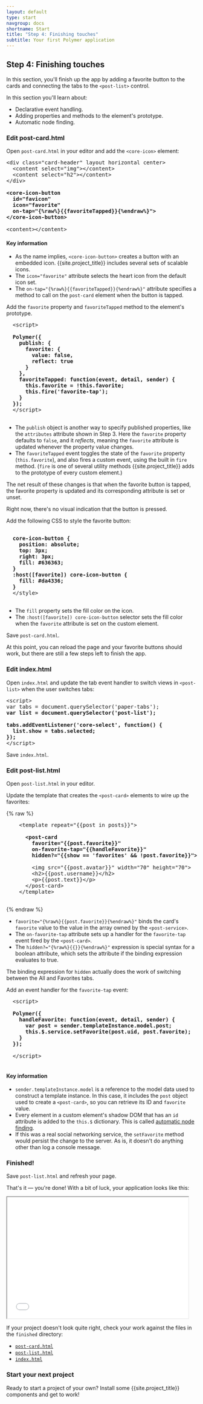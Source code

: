 ```yaml
---
layout: default
type: start
navgroup: docs
shortname: Start
title: "Step 4: Finishing touches"
subtitle: Your first Polymer application 
---
```


<link rel="import" href="/elements/side-by-side.html">

<link rel="stylesheet" href="tutorial.css">


## Step 4: Finishing touches

In this section, you'll finish up the app by adding a favorite button to the cards and connecting the tabs to the `<post-list>` control.

In this section you'll learn about:

-   Declarative event handling.
-   Adding properties and methods to the element's prototype.
-   Automatic node finding.

### Edit post-card.html

Open `post-card.html` in your editor and add the `<core-icon>` element:

<side-by-side>
<pre>
&lt;div class="card-header" layout horizontal center>
  &lt;content select="img">&lt;/content>
  &lt;content select="h2">&lt;/content>
&lt;/div>
<strong class="highlight nocode">
&lt;core-icon-button
  id="favicon"
  icon="favorite"
  on-tap="{%raw%}{{favoriteTapped}}{%endraw%}">
&lt;/core-icon-button>
</strong>
&lt;content>&lt;/content>
</pre>
<aside>
  <h4>Key information</h4>
  <ul>
    <li>As the name implies, <code>&lt;core-icon-button&gt;</code> creates a button with an
    embedded icon. {{site.project_title}} includes several sets of
    scalable icons.</li>
    <li>The <code>icon="favorite"</code> attribute selects the heart icon from the
    default icon set.</li>
    <li>The <code>on-tap=</code><wbr><code>"{%raw%}{{favoriteTapped}}{%endraw%}"</code> attribute specifies a method to call
    on the <code>post-card</code> element when the button is tapped.</li>
  </ul>
</aside>
</side-by-side>

<div class="divider" layout horizontal center center-justified>
  <core-icon icon="polymer"></core-icon>
</div>

Add the `favorite` property and `favoriteTapped` method to the element's   
prototype. 

<side-by-side>
  <pre>
  &lt;script>
  <strong class="highlight nocode">   
  Polymer({
    publish: {
      favorite: {
        value: false,
        reflect: true
      }
    },
    favoriteTapped: function(event, detail, sender) {
      this.favorite = !this.favorite;
      this.fire('favorite-tap');
    }
  });</strong>
  &lt;/script>
  </pre>
  <aside>
    <ul>
      <li>The <code>publish</code> object is another way to specify published properties,
      like the <code>attributes</code> attribute shown in Step 3. Here the
      <code>favorite</code> property defaults to <code>false</code>, and it <em>reflects</em>, meaning
      the <code>favorite</code> attribute is updated whenever the property value
      changes.</li>
      <li>The <code>favoriteTapped</code> event toggles the state of the <code>favorite</code>
      property (<code>this.favorite</code>), and also fires a custom event, using the
      built in <code>fire</code> method. (<code>fire</code> is one of several utility methods
      {{site.project_title}} adds to the prototype of every custom element.)</li>
    </ul>
  </aside>
</side-by-side>

The net result of these changes is that when the favorite button is 
tapped, the favorite property is updated and its corresponding attribute 
is set or unset.

Right now, there's no visual indication that the button is pressed.

<div class="divider" layout horizontal center center-justified>
  <core-icon icon="polymer"></core-icon>
</div>

Add the following CSS to style the favorite button:

<side-by-side>
  <pre><strong class="highlight nocode">
  core-icon-button {
    position: absolute;
    top: 3px;
    right: 3px;
    fill: #636363;
  }
  :host([favorite]) core-icon-button {
    fill: #da4336;
  }</strong>
  &lt;/style>
  </pre>
  <aside>
    <ul>
      <li>The <code>fill</code> property sets the fill color on the icon.</li>
      <li>The <code>:host([favorite]) core-icon-button</code> selector sets the
      fill color when the <code>favorite</code> attribute is set on the custom element.</li>
    </ul>
  </aside>
</side-by-side>

<div class="divider" layout horizontal center center-justified>
  <core-icon icon="polymer"></core-icon>
</div>

Save `post-card.html`.
   
At this point, you can reload the page and your favorite buttons should 
work, but there are still a few steps left to finish the app.

### Edit index.html

Open `index.html` and update the tab event handler to switch views in 
`<post-list>` when the user switches tabs:

<pre>
&lt;script>
var tabs = document.querySelector('paper-tabs');
<strong class="highlight nocode">var list = document.querySelector('post-list');

tabs.addEventListener('core-select', function() {
  list.show = tabs.selected;
});</strong>
&lt;/script>
</pre>

Save `index.html`.

### Edit post-list.html

Open `post-list.html` in your editor.

Update the template that creates the `<post-card>` elements to wire up the 
favorites:

<side-by-side>
  {% raw %}
  <pre>
    &lt;template repeat="{{post in posts}}">
      <strong class="highlight nocode">
      &lt;post-card
        favorite="{{post.favorite}}"
        on-favorite-tap="{{handleFavorite}}"
        hidden?="{{show == 'favorites' && !post.favorite}}">
        </strong>
        &lt;img src="{{post.avatar}}" width="70" height="70">
        &lt;h2>{{post.username}}&lt;/h2>
        &lt;p>{{post.text}}&lt;/p>
      &lt;/post-card>
    &lt;/template>
  </pre>
  {% endraw %}
  <aside>
    <ul>
      <li><code>favorite=<wbr>"{%raw%}{{post.favorite}}{%endraw%}"</code> binds the 
      card's <code>favorite</code> value to the
      value in the array owned by the <code>&lt;post-service&gt;</code>.</li>
      <li>The <code>on-favorite-tap</code> attribute sets up a handler for the
      <code>favorite-tap</code> event fired by the <code>&lt;post-card&gt;</code>.</li>
      <li>The <code>hidden?=</code><wbr><code>"{%raw%}{{}}{%endraw%}"</code> expression is special syntax for a boolean
      attribute, which sets the attribute if the binding expression
      evaluates to true. </li>
    </ul>
  </aside>
</side-by-side>

The binding expression for `hidden` actually does the work of switching 
between the All and Favorites tabs.

<div class="divider" layout horizontal center center-justified>
  <core-icon icon="polymer"></core-icon>
</div>

Add an event handler for the `favorite-tap` event:

<side-by-side>
  <pre>
  &lt;script>
  <strong class="highlight nocode">
  Polymer({
    handleFavorite: function(event, detail, sender) {
      var post = sender.templateInstance.model.post;
      this.$.service.setFavorite(post.uid, post.favorite);
    }
  });
  </strong>
  &lt;/script>
  </pre>
  <aside>
    <h4>Key information</h4>
    <ul>
      <li><code>sender<wbr>.templateInstance<wbr>.model</code> is a reference to the model data used
      to construct a template instance. In this case, it includes the <code>post</code>
      object used to create a <code>&lt;post-card&gt;</code>, so you can retrieve its ID and
      <code>favorite</code> value.</li>
      <li>Every element in a custom element's shadow DOM that has an <code>id</code>
      attribute is added to the <code>this.$</code> dictionary. This is called
      <a href="/docs/polymer/polymer.html#automatic-node-finding">automatic node finding</a>.</li>
      <li>If this was a real social networking service, the <code>setFavorite</code> method
      would persist the change to the server. As is, it doesn't do anything
      other than log a console message.</li>
    </ul>
  </aside>
</side-by-side>

### Finished!

Save `post-list.html` and refresh your page.

That's it &mdash; you're done! With a bit of luck, your application looks like this:

<iframe class="running-app-frame" width="480" height="320" src="/samples/tutorial/finished/index.html">
</iframe>


If your project doesn't look quite right, check your work against the files in the `finished` directory:

-   [`post-card.html`](https://github.com/Polymer/polymer-tutorial/blob/master/finished/post-card.html)
-   [`post-list.html`](https://github.com/Polymer/polymer-tutorial/blob/master/finished/post-list.html)
-   [`index.html`](https://github.com/Polymer/polymer-tutorial/blob/master/finished/index.html)

### Start your next project

Ready to start a project of your own? Install some {{site.project_title}} components and get to work!

<a href="/docs/start/getting-the-code.html#installing-components">
  <paper-button icon="arrow-forward" label="Installing components" raisedButton></paper-button>
</a>


